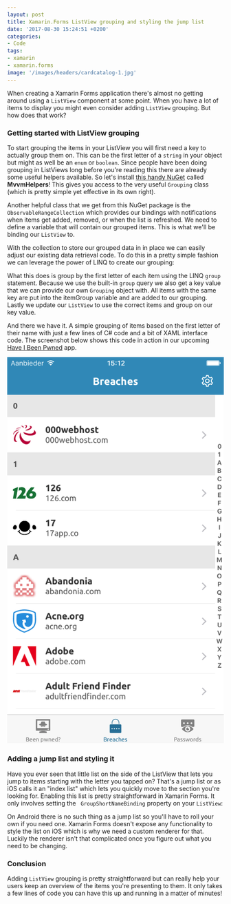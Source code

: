 ```yaml
---
layout: post
title: Xamarin.Forms ListView grouping and styling the jump list
date: '2017-08-30 15:24:51 +0200'
categories:
- Code
tags:
- xamarin
- xamarin.forms
image: '/images/headers/cardcatalog-1.jpg'
---
```


When creating a Xamarin Forms application there's almost no getting around using a `ListView` component at some point. When you have a lot of items to display you might even consider adding `ListView` grouping. But how does that work?

### Getting started with ListView grouping

To start grouping the items in your ListView you will first need a key to actually group them on. This can be the first letter of a `string` in your object but might as well be an `enum` or `boolean`. Since people have been doing grouping in ListViews long before you're reading this there are already some useful helpers available. So let's install [this handy NuGet](https://www.nuget.org/packages/Refractored.MvvmHelpers/) called **MvvmHelpers**! This gives you access to the very useful `Grouping` class (which is pretty simple yet effective in its own right).

Another helpful class that we get from this NuGet package is the `ObservableRangeCollection` which provides our bindings with notifications when items get added, removed, or when the list is refreshed. We need to define a variable that will contain our grouped items. This is what we'll be binding our `ListView` to.

<script src="https://gist.github.com/sthewissen/2b9bb8c218de88c2dd6911356da562eb.js"></script>

With the collection to store our grouped data in in place we can easily adjust our existing data retrieval code. To do this in a pretty simple fashion we can leverage the power of LINQ to create our grouping:

<script src="https://gist.github.com/sthewissen/9c87d58ad8605e9c7f340107e3d32ed6.js"></script>

What this does is group by the first letter of each item using the LINQ `group` statement. Because we use the built-in `group` query we also get a key value that we can provide our own `Grouping` object with. All items with the same key are put into the itemGroup variable and are added to our grouping. Lastly we update our `ListView` to use the correct items and group on our key value.

<script src="https://gist.github.com/sthewissen/8a5247de1fc85ac9bd2acdf92d5c71f8.js"></script>

And there we have it. A simple grouping of items based on the first letter of their name with just a few lines of C# code and a bit of XAML interface code. The screenshot below shows this code in action in our upcoming [Have I Been Pwned](https://haveibeenpwned.com) app.

![ListView grouping in HIBP](/images/posts/hibp.png?style=halfsize)

### Adding a jump list and styling it

Have you ever seen that little list on the side of the ListView that lets you jump to items starting with the letter you tapped on? That's a jump list or as iOS calls it an "index list" which lets you quickly move to the section you're looking for. Enabling this list is pretty straightforward in Xamarin Forms. It only involves setting the ` GroupShortNameBinding` property on your `ListView`:

<script src="https://gist.github.com/sthewissen/a8b93ea3606b8e3dea61ed1c317bc047.js"></script>

On Android there is no such thing as a jump list so you'll have to roll your own if you need one. Xamarin Forms doesn't expose any functionality to style the list on iOS which is why we need a custom renderer for that. Luckily the renderer isn't that complicated once you figure out what you need to be changing.

<script src="https://gist.github.com/sthewissen/006329079d51fbd8535b944a02419508.js"></script>

### Conclusion

Adding `ListView` grouping is pretty straightforward but can really help your users keep an overview of the items you're presenting to them. It only takes a few lines of code you can have this up and running in a matter of minutes!
